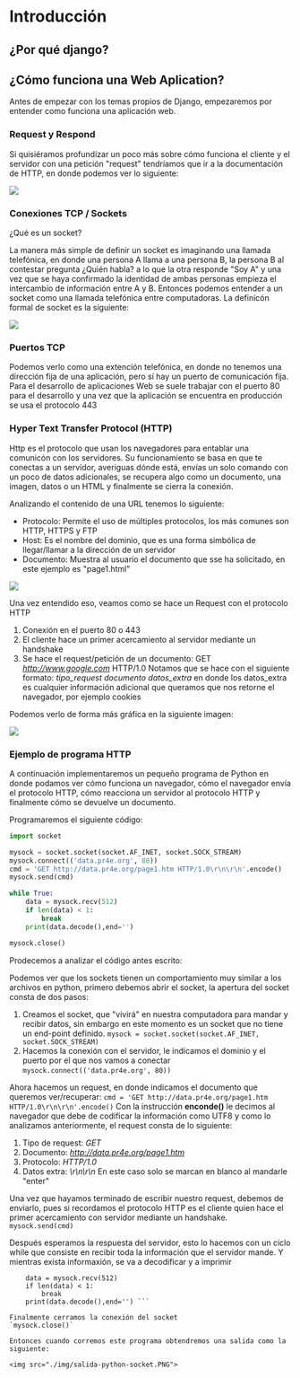 # Introducción
## ¿Por qué django?

## ¿Cómo funciona una Web Aplication?
Antes de empezar con los temas propios de Django, empezaremos por entender como funciona una aplicación web.

### Request y Respond
Si quisiéramos profundizar un poco más sobre cómo funciona el cliente y el servidor con una petición "request" tendríamos que ir a la documentación de HTTP, en donde podemos ver lo siguiente:

<img src="./img/request-doc.PNG">

### Conexiones TCP / Sockets
¿Qué es un socket? 

La manera más simple de definir un socket es imaginando una llamada telefónica, en donde una persona A llama a una persona B, la persona B al contestar pregunta ¿Quién habla? a lo que la otra responde "Soy A" y una vez que se haya confirmado la identidad de ambas personas empieza el intercambio de información entre A y B. Entonces podemos entender a un socket como una llamada telefónica entre computadoras. La definicón formal de socket es la siguiente:

<img src="./img/definicion-socket.PNG">

### Puertos TCP
Podemos verlo como una extención telefónica, en donde no tenemos una dirección fija de una aplicación, pero sí hay un puerto de comunicación fija.
Para el desarrollo de aplicaciones Web se suele trabajar con el puerto 80 para el desarrollo y una vez que la aplicación se encuentra en producción se usa el protocolo 443

### Hyper Text Transfer Protocol (HTTP)
Http es el protocolo que usan los navegadores para entablar una comunicón con los servidores. Su funcionamiento se basa en que te conectas a un servidor, averiguas dónde está, envías un solo comando con un poco de datos adicionales, se recupera algo como un documento, una imagen, datos o un HTML y finalmente se cierra la conexión.

Analizando el contenido de una URL tenemos lo siguiente:
* Protocolo: Permite el uso de múltiples protocolos, los más comunes son HTTP, HTTPS y FTP
* Host: Es el nombre del dominio, que es una forma simbólica de llegar/llamar a la dirección de un servidor
* Documento: Muestra al usuario el documento que sse ha solicitado, en este ejemplo es "page1.html"

<img src="./img/http-ejemplo.PNG">

Una vez entendido eso, veamos como se hace un Request con el protocolo HTTP
1. Conexión en el puerto 80 o 443
2. El cliente hace un primer acercamiento al servidor mediante un handshake
3. Se hace el request/petición de un documento: GET *http://www.google.com* HTTP/1.0
Notamos que se hace con el siguiente formato: *tipo_request documento datos_extra* en donde los datos_extra es cualquier información adicional que queramos que nos retorne el navegador, por ejemplo cookies

Podemos verlo de forma más gráfica en la siguiente imagen:

<img src="./img/http-request.PNG">

### Ejemplo de programa HTTP
A continuación implementaremos un pequeño programa de Python en donde podamos ver cómo funciona un navegador, cómo el navegador envía el protocolo HTTP, cómo reacciona un servidor al protocolo HTTP y finalmente cómo se devuelve un documento.

Programaremos el siguiente código:

```python 
import socket

mysock = socket.socket(socket.AF_INET, socket.SOCK_STREAM)
mysock.connect(('data.pr4e.org', 80))
cmd = 'GET http://data.pr4e.org/page1.htm HTTP/1.0\r\n\r\n'.encode()
mysock.send(cmd)

while True:
    data = mysock.recv(512)
    if len(data) < 1:
        break
    print(data.decode(),end='')

mysock.close()
```
Prodecemos a analizar el código antes escrito:

Podemos ver que los sockets tienen un comportamiento muy similar a los archivos en python, primero debemos abrir el socket, la apertura del socket consta de dos pasos:
 1. Creamos el socket, que "vivirá" en nuestra computadora para mandar y recibir datos, sin embargo en este momento es un socket que no tiene un end-point definido.
`mysock = socket.socket(socket.AF_INET, socket.SOCK_STREAM)`
2. Hacemos la conexión con el servidor, le indicamos el dominio y el puerto por el que nos vamos a conectar
`mysock.connect(('data.pr4e.org', 80))`

Ahora hacemos un request, en donde indicamos el documento que queremos ver/recuperar:
`cmd = 'GET http://data.pr4e.org/page1.htm HTTP/1.0\r\n\r\n'.encode()`
Con la instrucción **enconde()** le decimos al navegador que debe de codificar la información como UTF8 y como lo analizamos anteriormente, el request consta de lo siguiente:
1. Tipo de request: *GET*
2. Documento: *http://data.pr4e.org/page1.htm*
3. Protocolo: *HTTP/1.0*
4. Datos extra: *\r\n\r\n* En este caso solo se marcan en blanco al mandarle "enter"

Una vez que hayamos terminado de escribir nuestro request, debemos de enviarlo, pues si recordamos el protocolo HTTP es el cliente quien hace el primer acercamiento con servidor mediante un handshake.
`mysock.send(cmd)`

Después esperamos la respuesta del servidor, esto lo hacemos con  un ciclo while que consiste en recibir toda la información que el servidor mande. Y mientras exista informaxión, se va a decodificar y a imprimir
```while True:
    data = mysock.recv(512) 
    if len(data) < 1: 
        break 
    print(data.decode(),end='') ```

Finalmente cerramos la conexión del socket
`mysock.close()`

Entonces cuando corremos este programa obtendremos una salida como la siguiente:

<img src="./img/salida-python-socket.PNG">